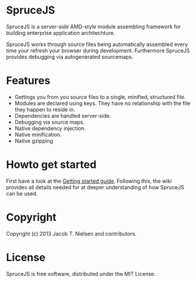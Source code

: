 SpruceJS
========

SpruceJS is a server-side AMD-style module assembling framework for building enterprise application architechture.

SpruceJS works through source files being automatically assembled every time your refresh your browser during development. Furthermore SpruceJS provides debugging via autogenerated sourcemaps.

Features
========
* Gettings you from you source files to a single, minified, structured file.
* Modules are declared using keys. They have no relationship with the file they happen to reside in.
* Dependencies are handled server-side.
* Debugging via source maps.
* Native dependency injection.
* Native minification.
* Native gzipping


Howto get started
===============
First have a look at the [Getting started guide](https://github.com/whoknewdk/SpruceJS/wiki/Getting-started). Following this, the wiki provides all details needed for at deeper understanding of how SpruceJS can be used.


Copyright
=========
Copyright (c) 2013 Jacob T. Nielsen and contributors.


License
=======

SpruceJS is free software, distributed under the MIT License.
